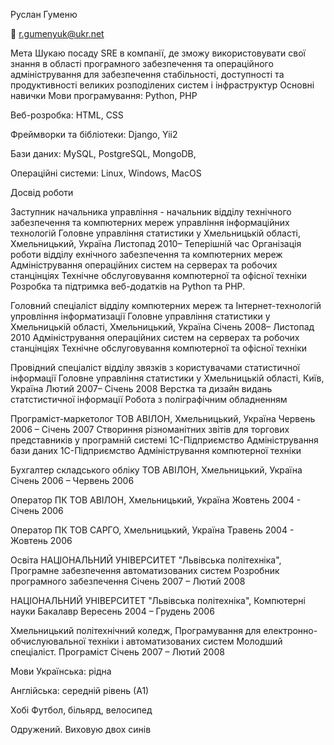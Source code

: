 Руслан Гуменю


📧 r.gumenyuk@ukr.net


Мета
Шукаю посаду SRE в компанії, де зможу використовувати свої знання в області програмного забезпечення та операційного адміністрування для забезпечення стабільності, доступності та продуктивності великих розподілених систем і інфраструктур
Основні навички
Мови програмування: Python, PHP

Веб-розробка: HTML, CSS

Фреймворки та бібліотеки: Django, Yii2

Бази даних: MySQL, PostgreSQL, MongoDB, 

Операційні системи: Linux, Windows, MacOS

Досвід роботи

Заступник начальника управління - начальник відділу технічного забезпечення та компютерних мереж управління інформаційних технологій
Головне управління статистики у Хмельницькій області, Хмельницький, Україна
Листопад 2010– Теперішній час
Організація роботи відділу ехнічного забезпечення та компютерних мереж
Адміністрування операційних систем на серверах та робочих станцінціях
Технічне обслуговування компютерної та офісної техніки 
Розробка та підтримка веб-додатків на Python та PHP.

Головний спеціаліст відділу компютерних мереж та Інтернет-технологій упровління інформатизації
Головне управління статистики у Хмельницькій області, Хмельницький, Україна
Січень 2008– Листопад 2010
Адміністрування операційних систем на серверах та робочих станцінціях
Технічне обслуговування компютерної та офісної техніки

Провідний спеціаліст відділу звязків з користувачами статистичної інформації
Головне управління статистики у Хмельницькій області, Київ, Україна
Лютий 2007– Січень 2008
Верстка та дизайн видань статстистичної інформації
Робота з поліграфічним обладненням

Програміст-маркетолог
ТОВ АВІЛОН, Хмельницький, Україна
Червень 2006 – Січень 2007
Створиння різноманітних звітів для торгових представників у програмній системі 1С-Підприємство
Адміністрування бази даних 1С-Підприємство
Адміністрування компютерної техніки

Бухгалтер складського обліку
ТОВ АВІЛОН, Хмельницький, Україна
Січень 2006 – Червень 2006

Оператор ПК
ТОВ АВІЛОН, Хмельницький, Україна
Жовтень 2004 - Січень 2006

Оператор ПК
ТОВ САРГО, Хмельницький, Україна
Травень 2004 - Жовтень 2006


Освіта
НАЦІОНАЛЬНИЙ УНІВЕРСИТЕТ "Львівська політехніка", Програмне забезпечення автоматизованих систем
Розробник програмного забезпечення
Січень 2007 – Лютий 2008

НАЦІОНАЛЬНИЙ УНІВЕРСИТЕТ "Львівська політехніка", Компютерні науки
Бакалавр
Вересень 2004 – Грудень 2006

Хмельницький політехнічний коледж, Програмування для електронно-обчислуювальної техніки і автоматизованих систем
Молодший спеціаліст. Програміст
Січень 2007 – Лютий 2008

Мови
Українська: рідна

Англійська: середній рівень (А1)

Хобі
Футбол, більярд, велосипед

Одружений. Виховую двох синів


